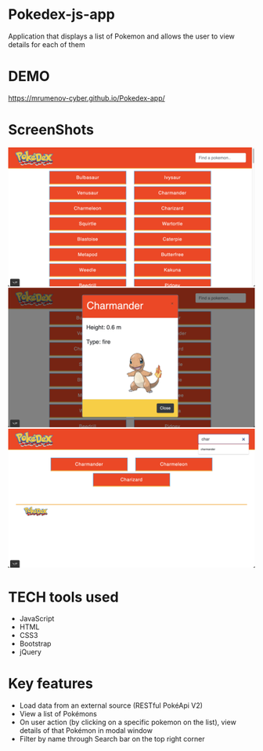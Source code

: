 # Pokedex-js-app
 Application that displays a list of Pokemon and allows the user to view details for each of them

# DEMO
https://mrumenov-cyber.github.io/Pokedex-app/

# ScreenShots
![ScreenShot](https://github.com/mrumenov-cyber/Pokedex-app/blob/main/static/img/Screenshot1.png "Screenshot 1")
![ScreenShot](https://github.com/mrumenov-cyber/Pokedex-app/blob/main/static/img/Screenshot2.png "Screenshot 2")
![ScreenShot](https://github.com/mrumenov-cyber/Pokedex-app/blob/main/static/img/Screenshot3.png "Screenshot 3")

 # TECH tools used
 - JavaScript
 - HTML
 - CSS3
 - Bootstrap
 - jQuery
 
# Key features
- Load data from an external source (RESTful PokéApi V2)
- View a list of Pokémons
- On user action (by clicking on a specific pokemon on the list), view details of that Pokémon in modal window
- Filter by name through Search bar on the top right corner
